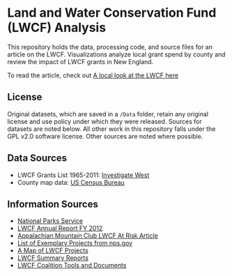 # Land and Water Conservation Fund (LWCF) Analysis

This repository holds the data, processing code, and source files for an article on the LWCF. Visualizations analyze local grant spend by county and review the impact of LWCF grants in New England.

To read the article, check out [A local look at the LWCF here](https://data-science-for-conservation.github.io/LocalLWCF/)

## License

Original datasets, which are saved in a `/Data` folder, retain any original license and use policy under which they were released. Sources for datasets are noted below. All other work in this repository falls under the GPL v2.0 software license. Other sources are noted where possible.


## Data Sources

- LWCF Grants List 1965-2011: <a href="http://www.invw.org/2012/06/11/lwcf-grants-database-1283/" target="_blank">Investigate West</a>
- County map data: <a href="www.census.gov" target="_blank">US Census Bureau</a>

## Information Sources

- <a href="https://www.nps.gov/subjects/lwcf/index.htm" target="_blank">National Parks Service</a>
- <a href="https://www.nps.gov/subjects/lwcf/upload/LWCF-Annual-Report-2012.pdf" target="_blank">LWCF Annual Report FY 2012</a>
- <a href="https://www.outdoors.org/articles/amc-outdoors/this-land-is-your-land" target="_blank">Appalachian Mountain Club LWCF At Risk Article</a>
- <a href="https://www.nps.gov/subjects/lwcf/exemplary-projects.htm" target="_blank">List of Exemplary Projects from nps.gov</a>
- <a href="https://wilderness.org/mapping-land-and-water-conservation-fund-lwcf" target="_blank">A Map of LWCF Projects</a>
- <a href="https://waso-lwcf.ncrc.nps.gov/public/index.cfm" target="_blank">LWCF Summary Reports</a>
- <a href="https://www.lwcfcoalition.com/tools/" target="_blank">LWCF Coalition Tools and Documents</a>


